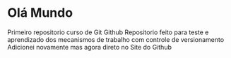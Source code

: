 # Olá Mundo
 Primeiro repositorio curso de Git Github
 Repositorio feito para teste e aprendizado dos
 mecanismos de trabalho com controle de versionamento
 Adicionei novamente mas agora direto no Site do Github

